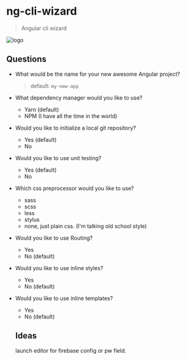 # ng-cli-wizard
> Angular cli wizard

![logo](https://github.com//MathieuDeHaeck/ng-cli-wizard/blob/master/assets/logo.png)

## Questions
* What would be the name for your new awesome Angular project?
    > default: `my-new-app`
* What dependency manager would you like to use?
    * Yarn (default)
    * NPM (I have all the time in the world)
* Would you like to initialize a local git repository?
    * Yes (default)
    * No
* Would you like to use unit testing?
    * Yes (default)
    * No
* Which css preprocessor would you like to use?
    * sass
    * scss
    * less
    * stylus
    * none, just plain css. (I'm talking old school style)
* Would you like to use Routing?
    * Yes
    * No (default)
* Would you like to use inline styles?
    * Yes
    * No (default)
* Would you like to use inline templates?
    * Yes
    * No (default)
  
  
  ## Ideas
  launch editor for firebase config or pw field.
